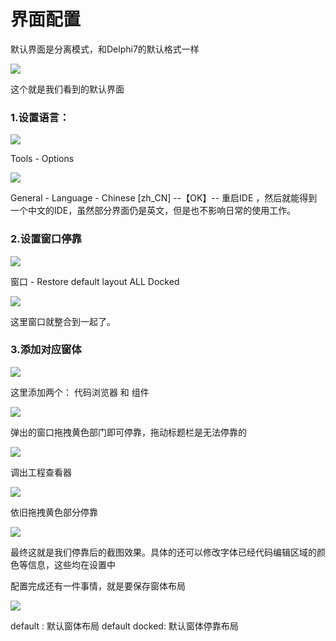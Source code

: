 # 界面配置

默认界面是分离模式，和Delphi7的默认格式一样

![](Setting/1.png)

这个就是我们看到的默认界面

### 1.设置语言：

![](Setting/2.png)

Tools - Options 

![](Setting/3.png)

General - Language - Chinese [zh_CN] --【OK】-- 重启IDE ，然后就能得到一个中文的IDE，虽然部分界面仍是英文，但是也不影响日常的使用工作。

### 2.设置窗口停靠

![](Setting/4.png)

窗口 - Restore default layout ALL Docked

![](Setting/5.png)

这里窗口就整合到一起了。

### 3.添加对应窗体

![](Setting/6.png)

这里添加两个： 代码浏览器  和 组件

![](Setting/7.png)

弹出的窗口拖拽黄色部门即可停靠，拖动标题栏是无法停靠的

![](Setting/8.png)

调出工程查看器

![](Setting/9.png)

依旧拖拽黄色部分停靠

![](Setting/10.png)

最终这就是我们停靠后的截图效果。具体的还可以修改字体已经代码编辑区域的颜色等信息，这些均在设置中

配置完成还有一件事情，就是要保存窗体布局

![](Setting/11.png)

default : 默认窗体布局
default docked: 默认窗体停靠布局